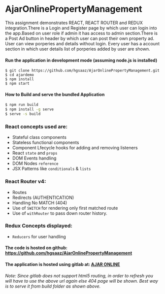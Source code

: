 # AjarOnlinePropertyManagement

This assignment demonstrates REACT, REACT ROUTER and REDUX integration.There is a Login and Register page by which user can login into the app.Based on user role if admin it has access to admin section.There is a Post Ad button in header by which user can post their own property ad. User can view porperies and details without login. Every user has a account section in which user details list of porperies added by user are shown.

#### Run the application in development mode (assuming node.js is installed)
```
$ git clone https://github.com/hgsaaz/AjarOnlinePropertyManagement.git
$ cd ajardemo
$ npm install
$ npm start
```

#### How to Build and serve the bundled Application

```sh
$ npm run build
$ npm install -g serve
$ serve -s build
```

### React concepts used are:
- Stateful class components
- Stateless functional components
- Component Lfecycle hooks for adding and removing listeners
- React `state` and `props`
- DOM Events handling
- DOM Nodes `reference`
- JSX Patterns like `conditionals` & `lists`

### React Router v4:
- Routes 
- Redirects (AUTHENTICATION)
- Handling No MATCH (404)
- Use of `SWITCH` for rendering only first matched route
- Use of `withRouter` to pass down router history.

### Redux Concepts displayed:
- `Reducers` for user handling

#### The code is hosted on github: https://github.com/hgsaaz/AjarOnlinePropertyManagement

#### The application is hosted using gitlab at: [AJAR ONLINE](https://hussaings.gitlab.io/property-listing/)

###### Note: Since gitlab does not support html5 routing, in order to refresh you will have to use the above url again else 404 page will be shown. Best way is to serve it from build folder as shown above.



